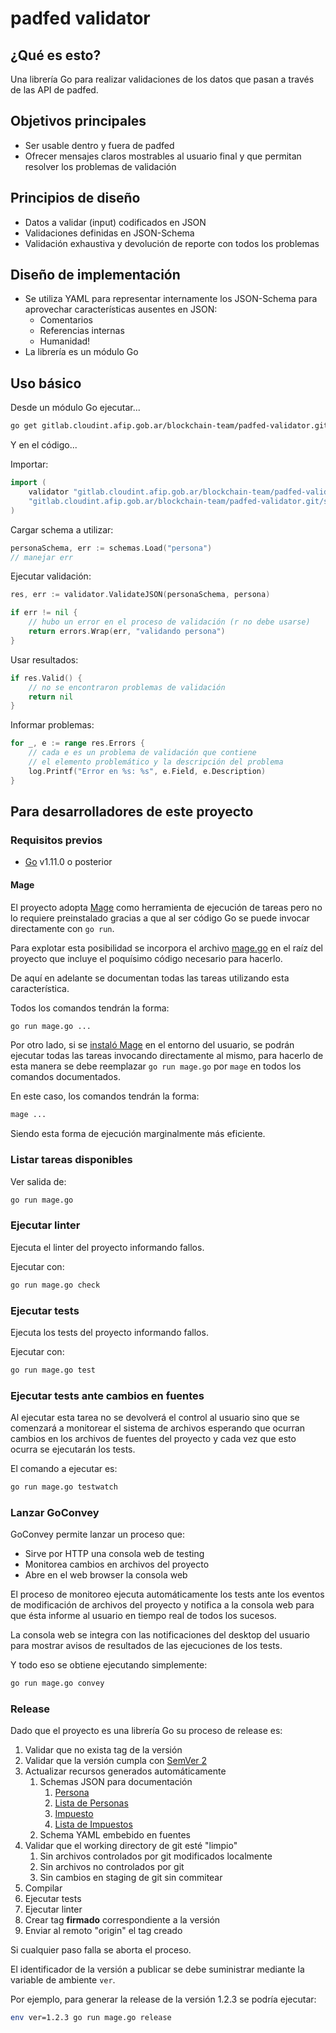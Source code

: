 # padfed validator

## ¿Qué es esto?

Una librería Go para realizar validaciones de los datos que pasan a través de las API de padfed.

## Objetivos principales

- Ser usable dentro y fuera de padfed
- Ofrecer mensajes claros mostrables al usuario final y que permitan resolver los problemas de validación

## Principios de diseño

- Datos a validar (input) codificados en JSON
- Validaciones definidas en JSON-Schema
- Validación exhaustiva y devolución de reporte con todos los problemas

## Diseño de implementación

- Se utiliza YAML para representar internamente los JSON-Schema para aprovechar características ausentes en JSON:
  - Comentarios
  - Referencias internas
  - Humanidad!
- La librería es un módulo Go

## Uso básico

Desde un módulo Go ejecutar...

```sh
go get gitlab.cloudint.afip.gob.ar/blockchain-team/padfed-validator.git
```

Y en el código...

Importar:

```go
import (
    validator "gitlab.cloudint.afip.gob.ar/blockchain-team/padfed-validator.git"
    "gitlab.cloudint.afip.gob.ar/blockchain-team/padfed-validator.git/schemas"
)
```

Cargar schema a utilizar:

```go
personaSchema, err := schemas.Load("persona")
// manejar err
```

Ejecutar validación:

```go
res, err := validator.ValidateJSON(personaSchema, persona)

if err != nil {
    // hubo un error en el proceso de validación (r no debe usarse)
    return errors.Wrap(err, "validando persona")
}
```

Usar resultados:

```go
if res.Valid() {
    // no se encontraron problemas de validación
    return nil
}
```

Informar problemas:

```go
for _, e := range res.Errors {
    // cada e es un problema de validación que contiene
    // el elemento problemático y la descripción del problema
    log.Printf("Error en %s: %s", e.Field, e.Description)
}
```

## Para desarrolladores de este proyecto

### Requisitos previos

- [Go](https://golang.org/dl/) v1.11.0 o posterior

#### Mage

El proyecto adopta [Mage](https://magefile.org/) como herramienta de ejecución de tareas pero no lo requiere preinstalado gracias a que al ser código Go se puede invocar directamente con `go run`.

Para explotar esta posibilidad se incorpora el archivo [mage.go](mage.go) en el raíz del proyecto que incluye el poquísimo código necesario para hacerlo.

De aquí en adelante se documentan todas las tareas utilizando esta característica.

Todos los comandos tendrán la forma:

```sh
go run mage.go ...
```

Por otro lado, si se [instaló Mage](https://magefile.org/#installation) en el entorno del usuario, se podrán ejecutar todas las tareas invocando directamente al mismo, para hacerlo de esta manera se debe reemplazar `go run mage.go` por `mage` en todos los comandos documentados.

En este caso, los comandos tendrán la forma:

```sh
mage ...
```

Siendo esta forma de ejecución marginalmente más eficiente.

### Listar tareas disponibles

Ver salida de:

```sh
go run mage.go
```

### Ejecutar linter

Ejecuta el linter del proyecto informando fallos.

Ejecutar con:

```sh
go run mage.go check
```

### Ejecutar tests

Ejecuta los tests del proyecto informando fallos.

Ejecutar con:

```sh
go run mage.go test
```

### Ejecutar tests ante cambios en fuentes

Al ejecutar esta tarea no se devolverá el control al usuario sino que se comenzará a monitorear el sistema de archivos esperando que ocurran cambios en los archivos de fuentes del proyecto y cada vez que esto ocurra se ejecutarán los tests.

El comando a ejecutar es:

```sh
go run mage.go testwatch
```

### Lanzar GoConvey

GoConvey permite lanzar un proceso que:

- Sirve por HTTP una consola web de testing
- Monitorea cambios en archivos del proyecto
- Abre en el web browser la consola web

El proceso de monitoreo ejecuta automáticamente los tests ante los eventos de modificación de archivos del proyecto y notifica a la consola web para que ésta informe al usuario en tiempo real de todos los sucesos.

La consola web se integra con las notificaciones del desktop del usuario para mostrar avisos de resultados de las ejecuciones de los tests.

Y todo eso se obtiene ejecutando simplemente:

```sh
go run mage.go convey
```

### Release

Dado que el proyecto es una librería Go su proceso de release es:

1. Validar que no exista tag de la versión
2. Validar que la versión cumpla con [SemVer 2](https://semver.org/spec/v2.0.0.html)
3. Actualizar recursos generados automáticamente
   1. Schemas JSON para documentación
      1. [Persona](doc/schemas/persona.json)
      2. [Lista de Personas](doc/schemas/persona-list.json)
      3. [Impuesto](doc/schemas/impuesto.json)
      4. [Lista de Impuestos](doc/schemas/impuesto-list.json)
   2. Schema YAML embebido en fuentes
4. Validar que el working directory de git esté "limpio"
   1. Sin archivos controlados por git modificados localmente
   2. Sin archivos no controlados por git
   3. Sin cambios en staging de git sin commitear
5. Compilar
6. Ejecutar tests
7. Ejecutar linter
8. Crear tag **firmado** correspondiente a la versión
9. Enviar al remoto "origin" el tag creado

Si cualquier paso falla se aborta el proceso.

El identificador de la versión a publicar se debe suministrar mediante la variable de ambiente `ver`.

Por ejemplo, para generar la release de la versión 1.2.3 se podría ejecutar:

```sh
env ver=1.2.3 go run mage.go release
```
